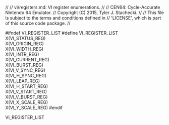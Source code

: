 //
// vi/registers.md: VI register enumerations.
//
// CEN64: Cycle-Accurate Nintendo 64 Emulator.
// Copyright (C) 2015, Tyler J. Stachecki.
//
// This file is subject to the terms and conditions defined in
// 'LICENSE', which is part of this source code package.
//

#ifndef VI_REGISTER_LIST
#define VI_REGISTER_LIST \
  X(VI_STATUS_REG) \
  X(VI_ORIGIN_REG) \
  X(VI_WIDTH_REG) \
  X(VI_INTR_REG) \
  X(VI_CURRENT_REG) \
  X(VI_BURST_REG) \
  X(VI_V_SYNC_REG) \
  X(VI_H_SYNC_REG) \
  X(VI_LEAP_REG) \
  X(VI_H_START_REG) \
  X(VI_V_START_REG) \
  X(VI_V_BURST_REG) \
  X(VI_X_SCALE_REG) \
  X(VI_Y_SCALE_REG)
#endif

VI_REGISTER_LIST

